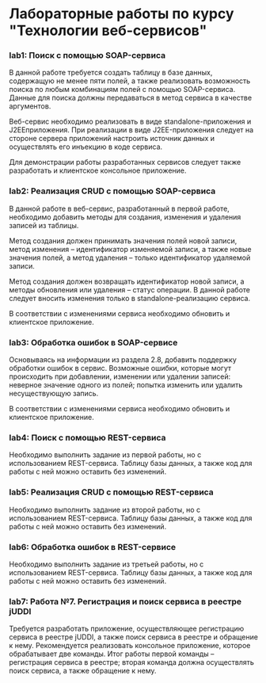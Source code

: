 # Лабораторные работы по курсу "Технологии веб-сервисов"

### lab1: Поиск с помощью SOAP-сервиса

В данной работе требуется создать таблицу в базе данных, содержащую не менее пяти полей, а также реализовать возможность поиска по любым комбинациям полей с помощью SOAP-сервиса. Данные для поиска должны передаваться в метод сервиса в качестве аргументов. 

Веб-сервис необходимо реализовать в виде standalone-приложения и J2EEприложения. При реализации в виде J2EE-приложения следует на стороне сервера приложений настроить источник данных и осуществлять его инъекцию в коде сервиса. 

Для демонстрации работы разработанных сервисов следует также разработать и клиентское консольное приложение.

### lab2: Реализация CRUD с помощью SOAP-сервиса

В данной работе в веб-сервис, разработанный в первой работе, необходимо добавить методы для создания, изменения и удаления записей из таблицы.

Метод создания должен принимать значения полей новой записи, метод изменения – идентификатор изменяемой записи, а также новые значения полей, а метод удаления – только идентификатор удаляемой записи.

Метод создания должен возвращать идентификатор новой записи, а методы обновления или удаления – статус операции. В данной работе следует вносить изменения только в standalone-реализацию сервиса.

В соответствии с изменениями сервиса необходимо обновить и клиентское приложение.

### lab3: Обработка ошибок в SOAP-сервисе

Основываясь на информации из раздела 2.8, добавить поддержку обработки ошибок в сервис. Возможные ошибки, которые могут происходить при добавлении, изменении или удалении записей: неверное значение одного из полей; попытка изменить или удалить несуществующую запись.

В соответствии с изменениями сервиса необходимо обновить и клиентское приложение.

### lab4: Поиск с помощью REST-сервиса

Необходимо выполнить задание из первой работы, но с использованием REST-сервиса. Таблицу базы данных, а также код для работы с ней можно оставить без изменений.

### lab5: Реализация CRUD с помощью REST-сервиса

Необходимо выполнить задание из второй работы, но с использованием REST-сервиса. Таблицу базы данных, а также код для работы с ней можно оставить без изменений.

### lab6: Обработка ошибок в REST-сервисе

Необходимо выполнить задание из третьей работы, но с использованием REST-сервиса. Таблицу базы данных, а также код для работы с ней можно оставить без изменений.

### lab7: Работа №7. Регистрация и поиск сервиса в реестре jUDDI

Требуется разработать приложение, осуществляющее регистрацию сервиса в реестре jUDDI, а также поиск сервиса в реестре и обращение к нему. Рекомендуется реализовать консольное приложение, которое обрабатывает две команды. Итог работы первой команды – регистрация сервиса в реестре; вторая команда должна осуществлять поиск сервиса, а также обращение к нему. 
